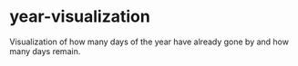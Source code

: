 # year-visualization
Visualization of how many days of the year have already gone by and how many days remain.

